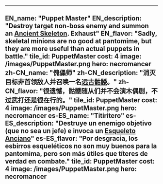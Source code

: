 ---

EN_name: "Puppet Master"
EN_description: "Destroy target non-boss enemy and summon an <a href = '../en/unknown_type000#MinionAncientSkeleton'>Ancient Skeleton</a>. Exhaust"
EN_flavor: "Sadly, skeletal minions are no good at pantomime, but they are more useful than actual puppets in battle."
tile_id: PuppetMaster
cost: 4
image: /images/PuppetMaster.png
hero: necromancer
zh-CN_name: "傀儡师"
zh-CN_description: "消灭目标非首领敌人并召唤一名<a href = '../zh_cn/unknown_type000#MinionAncientSkeleton'>远古骷髅</a>。"
zh-CN_flavor: "很遗憾，骷髅随从们并不会演木偶剧，不过武打还是很在行的。"
tile_id: PuppetMaster
cost: 4
image: /images/PuppetMaster.png
hero: necromancer
es-ES_name: "Titiritero"
es-ES_description: "Destruye un enemigo objetivo (que no sea un jefe) e invoca un <a href = '../es_es/unknown_type000#MinionAncientSkeleton'>Esqueleto Anciano</a>"
es-ES_flavor: "Por desgracia, los esbirros esqueléticos no son muy buenos para la pantomima, pero son más útiles que títeres de verdad en combate."
tile_id: PuppetMaster
cost: 4
image: /images/PuppetMaster.png
hero: necromancer
---